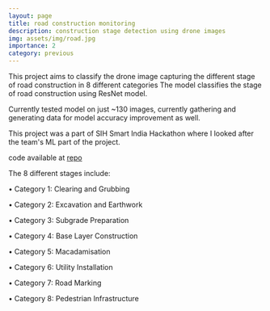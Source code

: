 ```yaml
---
layout: page
title: road construction monitoring
description: construction stage detection using drone images 
img: assets/img/road.jpg
importance: 2
category: previous
---
```


This project aims to classify the drone image capturing the different stage of road construction in 8 different categories
The model classifies the stage of road construction using ResNet model.

Currently tested model on just ~130 images, currently gathering and generating data for model accuracy improvement as well.


This project was a part of SIH Smart India Hackathon where I looked after the team's ML part of the project.

code available at [repo](https://github.com/malharinamdar/road-contruction-monitoring.git)

The 8 different stages include:

•	Category 1: Clearing and Grubbing

•	Category 2: Excavation and Earthwork

•	Category 3: Subgrade Preparation

•	Category 4: Base Layer Construction

•	Category 5: Macadamisation

•	Category 6: Utility Installation

•	Category 7: Road Marking

•	Category 8: Pedestrian Infrastructure

